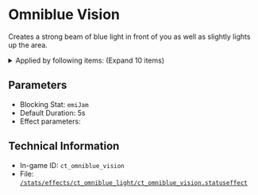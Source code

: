 # Omniblue Vision

Creates a strong beam of blue light in front of you as well as slightly lights up the area.

<details markdown="1"><summary>Applied by following items: (Expand 10 items)</summary>

- <img src="https://raw.githubusercontent.com/Ceterai/Enternia/main/items/armors/alta/tier6/ceterai/helmet/icon.png" alt="C.T. Visor icon" loading="lazy" width="auto" height="16px"/> [C.T. Visor](https://ceterai.github.io/MyEnternia/Wiki/C.T.Visor)
- <img src="https://raw.githubusercontent.com/Ceterai/Enternia/main/items/armors/alta/tier6/dreamer/helmet/icon.png" alt="Dreamer's Mask icon" loading="lazy" width="auto" height="16px"/> [Dreamer's Mask](https://ceterai.github.io/MyEnternia/Wiki/Dreamer'sMask)
- <img src="https://raw.githubusercontent.com/Ceterai/Enternia/main/items/armors/alta/other/eds_visor/icon.png" alt="EDS Visor icon" loading="lazy" width="auto" height="16px"/> [EDS Visor](https://ceterai.github.io/MyEnternia/Wiki/EDSVisor)
- <img src="https://raw.githubusercontent.com/Ceterai/Enternia/main/items/armors/alta/other/energy_mask/icon.png" alt="Energy Mask icon" loading="lazy" width="auto" height="16px"/> [Energy Mask](https://ceterai.github.io/MyEnternia/Wiki/EnergyMask)
- <img src="https://raw.githubusercontent.com/Ceterai/Enternia/main/items/armors/alta/tier3/scout/mask/icon.png" alt="Protea's Mask ★ icon" loading="lazy" width="auto" height="16px"/> [Protea's Mask ★](https://ceterai.github.io/MyEnternia/Wiki/Protea'sMask)
- <img src="https://raw.githubusercontent.com/Ceterai/Enternia/main/items/armors/alta/tier4/proto/helmet/icon.png" alt="Protohelmet icon" loading="lazy" width="auto" height="16px"/> [Protohelmet](https://ceterai.github.io/MyEnternia/Wiki/Protohelmet)
- <img src="https://raw.githubusercontent.com/Ceterai/Enternia/main/items/armors/alta/other/science_pack/icon.png" alt="Scientific Backpack icon" loading="lazy" width="auto" height="16px"/> [Scientific Backpack](https://ceterai.github.io/MyEnternia/Wiki/ScientificBackpack)
- <img src="https://raw.githubusercontent.com/Ceterai/Enternia/main/items/armors/alta/other/eds_visor/icon.png" alt="Sky Visor icon" loading="lazy" width="auto" height="16px"/> [Sky Visor](https://ceterai.github.io/MyEnternia/Wiki/SkyVisor)
- <img src="https://raw.githubusercontent.com/Ceterai/Enternia/main/items/armors/alta/tier6/ceterai/helmet/icon.png" alt="Space Helmet icon" loading="lazy" width="auto" height="16px"/> [Space Helmet](https://ceterai.github.io/MyEnternia/Wiki/SpaceHelmet)
- <img src="https://raw.githubusercontent.com/Ceterai/Enternia/main/items/armors/alta/tier6/dreamer/helmet/icon.png" alt="Sunset Heart icon" loading="lazy" width="auto" height="16px"/> [Sunset Heart](https://ceterai.github.io/MyEnternia/Wiki/SunsetHeart)

</details>

## Parameters

- Blocking Stat: `emiJam`
- Default Duration: 5s
- Effect parameters: 



## Technical Information

- In-game ID: `ct_omniblue_vision`
- File: [`/stats/effects/ct_omniblue_light/ct_omniblue_vision.statuseffect`](https://github.com/Ceterai/Enternia/blob/main/stats/effects/ct_omniblue_light/ct_omniblue_vision.statuseffect)
